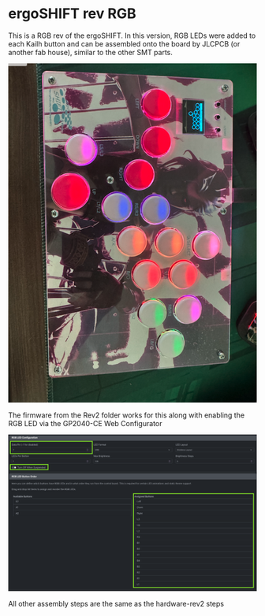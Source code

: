 ergoSHIFT rev RGB
========================================================================

This is a RGB rev of the ergoSHIFT.  In this version, RGB LEDs were added to each Kailh button and can be assembled onto the board by JLCPCB (or another fab house), similar to the other SMT parts. 


![Example image](./images/ergoshift_rgb.png)


The firmware from the Rev2 folder works for this along with enabling the RGB LED via the GP2040-CE Web Configurator 

![LED Configuration](./images/ergoshift_rgb_LED_config.png)


All other assembly steps are the same as the hardware-rev2 steps
